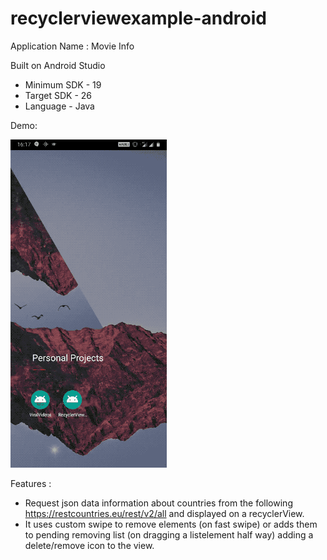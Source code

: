 # recyclerviewexample-android

Application Name : Movie Info

Built on Android Studio
- Minimum SDK - 19
- Target SDK - 26
- Language - Java

Demo:

<img src="example/recyclerviewexample.gif" width="250px">

Features :

- Request json data information about countries from the following https://restcountries.eu/rest/v2/all and displayed on a recyclerView.
- It uses custom swipe to remove elements (on fast swipe) or adds them to pending removing list (on dragging a listelement half way) adding a delete/remove icon to the view.
